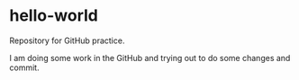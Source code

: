 # hello-world
Repository for GitHub practice.

I am doing some work in the GitHub and trying out to do some changes and commit.
